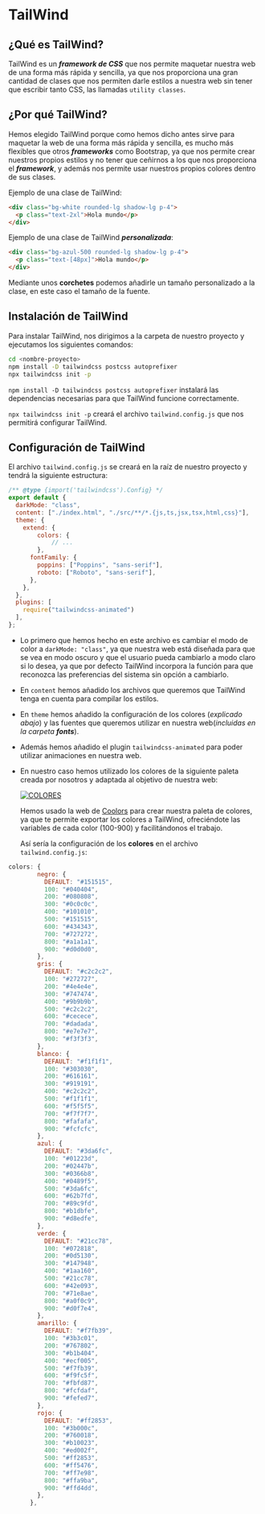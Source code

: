 # TailWind

## ¿Qué es TailWind?

TailWind es un _**framework de CSS**_ que nos permite maquetar nuestra web de una forma más rápida y sencilla, ya que nos proporciona una gran cantidad de clases que nos permiten darle estilos a nuestra web sin tener que escribir tanto CSS, las llamadas `utility classes`.

## ¿Por qué TailWind?

Hemos elegido TailWind porque como hemos dicho antes sirve para maquetar la web de una forma más rápida y sencilla, es mucho más flexibles que otros **_frameworks_** como Bootstrap, ya que nos permite crear nuestros propios estilos y no tener que ceñirnos a los que nos proporciona el **_framework_**, y además nos permite usar nuestros propios colores dentro de sus clases.

Ejemplo de una clase de TailWind:

```HTML
<div class="bg-white rounded-lg shadow-lg p-4">
  <p class="text-2xl">Hola mundo</p>
</div>
```

Ejemplo de una clase de TailWind _**personalizada**_:
```HTML
<div class="bg-azul-500 rounded-lg shadow-lg p-4">
  <p class="text-[48px]">Hola mundo</p>
</div>
```
Mediante unos **corchetes** podemos añadirle un tamaño personalizado a la clase, en este caso el tamaño de la fuente.

## Instalación de TailWind

Para instalar TailWind, nos dirigimos a la carpeta de nuestro proyecto y ejecutamos los siguientes comandos:

```bash
cd <nombre-proyecto>
npm install -D tailwindcss postcss autoprefixer
npx tailwindcss init -p
```

`npm install -D tailwindcss postcss autoprefixer` instalará las dependencias necesarias para que TailWind funcione correctamente.

`npx tailwindcss init -p` creará el archivo `tailwind.config.js` que nos permitirá configurar TailWind.

## Configuración de TailWind

El archivo `tailwind.config.js` se creará en la raíz de nuestro proyecto y tendrá la siguiente estructura:

```js
/** @type {import('tailwindcss').Config} */
export default {
  darkMode: "class",
  content: ["./index.html", "./src/**/*.{js,ts,jsx,tsx,html,css}"],
  theme: {
    extend: {
        colors: {
            // ...
        },
      fontFamily: {
        poppins: ["Poppins", "sans-serif"],
        roboto: ["Roboto", "sans-serif"],
      },
    },
  },
  plugins: [
    require("tailwindcss-animated")
  ],
};

```

- Lo primero que hemos hecho en este archivo es cambiar el modo de color a `darkMode: "class"`, ya que nuestra web está diseñada para que se vea en modo oscuro y que el usuario pueda cambiarlo a modo claro si lo desea, ya que por defecto TailWind incorpora la función para que reconozca las preferencias del sistema sin opción a cambiarlo.
- En `content` hemos añadido los archivos que queremos que TailWind tenga en cuenta para compilar los estilos.
- En `theme` hemos añadido la configuración de los colores (_explicado abajo_) y las fuentes que queremos utilizar en nuestra web(_incluidas en la carpeta **fonts**_).
- Además hemos añadido el plugin `tailwindcss-animated` para poder utilizar animaciones en nuestra web.
- En nuestro caso hemos utilizado los colores de la siguiente paleta creada por nosotros y adaptada al objetivo de nuestra web:
  
    [![COLORES](https://img.shields.io/badge/colores-%234285F4.svg?style=for-the-badge)](https://coolors.co/151515-c2c2c2-f1f1f1-3da6fc-21cc78-f7fb39-ff2853)

    Hemos usado la web de [Coolors](https://coolors.co/) para crear nuestra paleta de colores, ya que te permite exportar los colores a TailWind, ofreciéndote las variables de cada color (100-900) y facilitándonos el trabajo.

    Así sería la configuración de los **colores** en el archivo `tailwind.config.js`:
  
```js
colors: {
        negro: {
          DEFAULT: "#151515",
          100: "#040404",
          200: "#080808",
          300: "#0c0c0c",
          400: "#101010",
          500: "#151515",
          600: "#434343",
          700: "#727272",
          800: "#a1a1a1",
          900: "#d0d0d0",
        },
        gris: {
          DEFAULT: "#c2c2c2",
          100: "#272727",
          200: "#4e4e4e",
          300: "#747474",
          400: "#9b9b9b",
          500: "#c2c2c2",
          600: "#cecece",
          700: "#dadada",
          800: "#e7e7e7",
          900: "#f3f3f3",
        },
        blanco: {
          DEFAULT: "#f1f1f1",
          100: "#303030",
          200: "#616161",
          300: "#919191",
          400: "#c2c2c2",
          500: "#f1f1f1",
          600: "#f5f5f5",
          700: "#f7f7f7",
          800: "#fafafa",
          900: "#fcfcfc",
        },
        azul: {
          DEFAULT: "#3da6fc",
          100: "#01223d",
          200: "#02447b",
          300: "#0366b8",
          400: "#0489f5",
          500: "#3da6fc",
          600: "#62b7fd",
          700: "#89c9fd",
          800: "#b1dbfe",
          900: "#d8edfe",
        },
        verde: {
          DEFAULT: "#21cc78",
          100: "#072818",
          200: "#0d5130",
          300: "#147948",
          400: "#1aa160",
          500: "#21cc78",
          600: "#42e093",
          700: "#71e8ae",
          800: "#a0f0c9",
          900: "#d0f7e4",
        },
        amarillo: {
          DEFAULT: "#f7fb39",
          100: "#3b3c01",
          200: "#767802",
          300: "#b1b404",
          400: "#ecf005",
          500: "#f7fb39",
          600: "#f9fc5f",
          700: "#fbfd87",
          800: "#fcfdaf",
          900: "#fefed7",
        },
        rojo: {
          DEFAULT: "#ff2853",
          100: "#3b000c",
          200: "#760018",
          300: "#b10023",
          400: "#ed002f",
          500: "#ff2853",
          600: "#ff5476",
          700: "#ff7e98",
          800: "#ffa9ba",
          900: "#ffd4dd",
        },
      },
```

